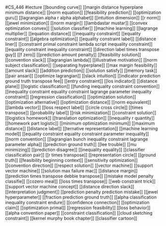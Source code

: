 #CS_446
#lecture
[[bounding curve]]
[[margin distance hyperplane minimum distance]]
[[norm equation]]
[[feasibility prediction]]
[[optimization guru]]
[[lagrangian alpha r alpha alphabet]]
[[intuition dimension]]
[[r norm]]
[[jewel minimization]]
[[norm margin]]
[[lambdastar mustar]]
[[convex optimization convex]]
[[solution classifier]]
[[machine learning]]
[[lagrange multiplier]]
[[equation distance]]
[[inequality constraint]]
[[equality constraint]]
[[algebra optimization]]
[[equality constraint label]]
[[distance liner]]
[[constraint primal constraint lambda script inequality constraint]]
[[equality constraint inequality constraint]]
[[direction label times transpose guy]]
[[f zero]]
[[prediction amount penalty]]
[[feasibility solution]]
[[convention slack]]
[[lagrangian lambda]]
[[illustrative motivation]]
[[norm subject classification]]
[[separating hyperplane]]
[[max margin feasibility]]
[[amount slack]]
[[addition prediction]]
[[solution satisfy]]
[[memory task]]
[[pair ansari]]
[[optimize lagrangian]]
[[slack intuition]]
[[indicator prediction ground truth transpose fee]]
[[entry constraint]]
[[los indicator]]
[[distance plane]]
[[logistic classification]]
[[funding inequality constraint convention]]
[[inequality constraint equality constraint lagrange parameter inequality constraint]]
[[regression classification]]
[[optimization solution]]
[[optimization alternative]]
[[optimization distance]]
[[norm equivalent]]
[[lambda vector]]
[[loss respect label]]
[[circle cross circle]]
[[times transpose]]
[[probability label]]
[[risk minimization]]
[[constraint solution]]
[[logistics homework]]
[[translation optimization]]
[[inequality r quantity]]
[[homework part logistic]]
[[minimum optimization minimum]]
[[maximum distance]]
[[distance label]]
[[ternative representation]]
[[machine learning model]]
[[equality constraint equality constraint parameter inequality]]
[[norm convention]]
[[lagrangian bunch inequality constraint lagrange parameter alpha]]
[[prediction ground truth]]
[[lee trouble]]
[[mu minimizing]]
[[prediction disagree]]
[[inequality equality]]
[[classifier classification pair]]
[[r times transpose]]
[[representation circle]]
[[ground truth]]
[[feasibility beginning context]]
[[sensitivity optimization]]
[[convention direction]]
[[respect solution]]
[[vector machine]]
[[support vector machine]]
[[solution max failure mac]]
[[distance margin]]
[[prediction times transpose debbie transpose]]
[[mistake model penalty classifie]]
[[cozero meal]]
[[loss times transpose]]
[[web constraint trick]]
[[support vector machine concept]]
[[distance direction slack]]
[[interpretation judgment]]
[[prediction penalty prediction mistake]]
[[jewel hyperparameter]]
[[fraction prediction ground truth]]
[[alpha classification inequality constraint endure]]
[[confidence connection]]
[[optimization claim]]
[[optimization primal]]
[[regression feasibility]]
[[loss behavior]]
[[alpha convention paper]]
[[constraint classification]]
[[cloud sketching constraint]]
[[kernel murphy book chapter]]
[[classifier cartoon]]
